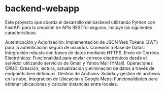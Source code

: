 # backend-webapp
Este proyecto que aborda el desarrollo del backend utilizando Python con FastAPI para la creación de APIs RESTful seguras. Incluye las siguientes características:

Autenticación y Autorización: Implementación de JSON Web Tokens (JWT) para la autenticación segura de usuarios.
Conexión a Base de Datos: Integración robusta con bases de datos mediante HTTPS.
Envío de Correos Electrónicos: Funcionalidad para enviar correos electrónicos desde el servidor utilizando servicios de Gmail y Yahoo Mail (YMail).
Operaciones CRUD: Creación, lectura, actualización y eliminación de datos a través de endpoints bien definidos.
Gestión de Archivos: Subida y gestión de archivos en la nube.
Integración de Ubicación y Google Maps: Funcionalidades para obtener ubicaciones y calcular distancias entre locales.
